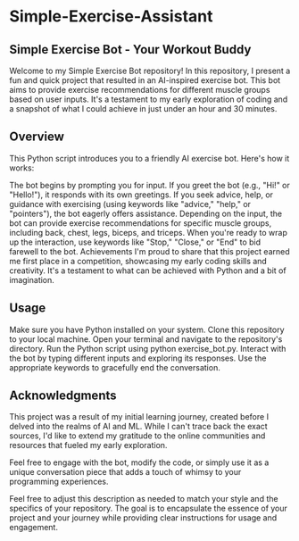 # Simple-Exercise-Assistant

## Simple Exercise Bot - Your Workout Buddy
Welcome to my Simple Exercise Bot repository! In this repository, I present a fun and quick project that resulted in an AI-inspired exercise bot. This bot aims to provide exercise recommendations for different muscle groups based on user inputs. It's a testament to my early exploration of coding and a snapshot of what I could achieve in just under an hour and 30 minutes.

## Overview
This Python script introduces you to a friendly AI exercise bot. Here's how it works:

The bot begins by prompting you for input.
If you greet the bot (e.g., "Hi!" or "Hello!"), it responds with its own greetings.
If you seek advice, help, or guidance with exercising (using keywords like "advice," "help," or "pointers"), the bot eagerly offers assistance.
Depending on the input, the bot can provide exercise recommendations for specific muscle groups, including back, chest, legs, biceps, and triceps.
When you're ready to wrap up the interaction, use keywords like "Stop," "Close," or "End" to bid farewell to the bot.
Achievements
I'm proud to share that this project earned me first place in a competition, showcasing my early coding skills and creativity. It's a testament to what can be achieved with Python and a bit of imagination.

## Usage
Make sure you have Python installed on your system.
Clone this repository to your local machine.
Open your terminal and navigate to the repository's directory.
Run the Python script using python exercise_bot.py.
Interact with the bot by typing different inputs and exploring its responses.
Use the appropriate keywords to gracefully end the conversation.

## Acknowledgments
This project was a result of my initial learning journey, created before I delved into the realms of AI and ML. While I can't trace back the exact sources, I'd like to extend my gratitude to the online communities and resources that fueled my early exploration.

Feel free to engage with the bot, modify the code, or simply use it as a unique conversation piece that adds a touch of whimsy to your programming experiences.

Feel free to adjust this description as needed to match your style and the specifics of your repository. The goal is to encapsulate the essence of your project and your journey while providing clear instructions for usage and engagement.
